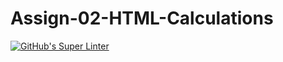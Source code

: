 # Assign-02-HTML-Calculations
[![GitHub's Super Linter](https://github.com/ICS20-Programming-SirineC/Assign-02-HTML-Calculations/workflows/GitHub's%20Super%20Linter/badge.svg)](https://github.com/ICS20-Programming-SirineC/Assign-02-HTML-Calculations/actions)